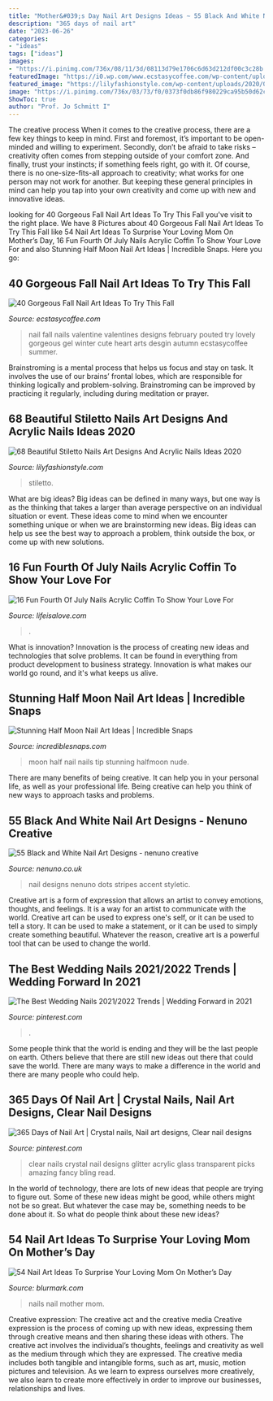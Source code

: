 ```yaml
---
title: "Mother&#039;s Day Nail Art Designs Ideas ~ 55 Black And White Nail Art Designs"
description: "365 days of nail art"
date: "2023-06-26"
categories:
- "ideas"
tags: ["ideas"]
images:
- "https://i.pinimg.com/736x/08/11/3d/08113d79e1706c6d63d212df00c3c28b.jpg"
featuredImage: "https://i0.wp.com/www.ecstasycoffee.com/wp-content/uploads/2016/09/Fall-Nail-Art-Idea.jpg"
featured_image: "https://lilyfashionstyle.com/wp-content/uploads/2020/04/36-8.jpg"
image: "https://i.pinimg.com/736x/03/73/f0/0373f0db86f980229ca95b50d62c7b3b--clear-nails-crystal-nails.jpg"
ShowToc: true
author: "Prof. Jo Schmitt I"
---
```



The creative process
When it comes to the creative process, there are a few key things to keep in mind. First and foremost, it’s important to be open-minded and willing to experiment. Secondly, don’t be afraid to take risks – creativity often comes from stepping outside of your comfort zone. And finally, trust your instincts; if something feels right, go with it.
Of course, there is no one-size-fits-all approach to creativity; what works for one person may not work for another. But keeping these general principles in mind can help you tap into your own creativity and come up with new and innovative ideas.

	

		
looking for 40 Gorgeous Fall Nail Art Ideas To Try This Fall you've visit to the right place. We have 8 Pictures about 40 Gorgeous Fall Nail Art Ideas To Try This Fall like 54 Nail Art Ideas To Surprise Your Loving Mom On Mother’s Day, 16 Fun Fourth Of July Nails Acrylic Coffin To Show Your Love For and also Stunning Half Moon Nail Art Ideas | Incredible Snaps. Here you go:
		
    
## 40 Gorgeous Fall Nail Art Ideas To Try This Fall

<img loading=lazy src="https://i0.wp.com/www.ecstasycoffee.com/wp-content/uploads/2016/09/Fall-Nail-Art-Idea.jpg" onerror="this.onerror=null;this.src='https://tse4.mm.bing.net/th?id=OIP.1A-vdxllfIjJuCMLymknwgHaNJ&amp;pid=15.1';" alt="40 Gorgeous Fall Nail Art Ideas To Try This Fall">

_Source: ecstasycoffee.com_

>nail fall nails valentine valentines designs february pouted try lovely gorgeous gel winter cute heart arts desgin autumn ecstasycoffee summer. 

	

Brainstroming is a mental process that helps us focus and stay on task. It involves the use of our brains’ frontal lobes, which are responsible for thinking logically and problem-solving. Brainstroming can be improved by practicing it regularly, including during meditation or prayer.

    
## 68 Beautiful Stiletto Nails Art Designs And Acrylic Nails Ideas 2020

<img loading=lazy src="https://lilyfashionstyle.com/wp-content/uploads/2020/04/36-8.jpg" onerror="this.onerror=null;this.src='https://tse4.mm.bing.net/th?id=OIP.OEeR-97rgErs-O_urD47KAHaJ_&amp;pid=15.1';" alt="68 Beautiful Stiletto Nails Art Designs And Acrylic Nails Ideas 2020">

_Source: lilyfashionstyle.com_

>stiletto. 

	

What are big ideas?
Big ideas can be defined in many ways, but one way is as the thinking that takes a larger than average perspective on an individual situation or event. These ideas come to mind when we encounter something unique or when we are brainstorming new ideas. Big ideas can help us see the best way to approach a problem, think outside the box, or come up with new solutions.

    
## 16 Fun Fourth Of July Nails Acrylic Coffin To Show Your Love For

<img loading=lazy src="https://lifeisalove.com/wp-content/uploads/2020/06/fourth-of-july-nails-acrylic-coffin-09.jpg" onerror="this.onerror=null;this.src='https://tse1.mm.bing.net/th?id=OIP.4v2YkKh-pf5uBbQULKA4OgHaJ4&amp;pid=15.1';" alt="16 Fun Fourth Of July Nails Acrylic Coffin To Show Your Love For">

_Source: lifeisalove.com_

>. 

	

What is innovation?
Innovation is the process of creating new ideas and technologies that solve problems. It can be found in everything from product development to business strategy. Innovation is what makes our world go round, and it's what keeps us alive.

    
## Stunning Half Moon Nail Art Ideas | Incredible Snaps

<img loading=lazy src="https://www.incrediblesnaps.com/wp-content/uploads/2016/07/Half-Moon-Nail-Art-39.jpg" onerror="this.onerror=null;this.src='https://tse1.mm.bing.net/th?id=OIP.cIYXSGzYPN7aozgI-Qf7cAHaIO&amp;pid=15.1';" alt="Stunning Half Moon Nail Art Ideas | Incredible Snaps">

_Source: incrediblesnaps.com_

>moon half nail nails tip stunning halfmoon nude. 

	

There are many benefits of being creative. It can help you in your personal life, as well as your professional life. Being creative can help you think of new ways to approach tasks and problems.

    
## 55 Black And White Nail Art Designs - Nenuno Creative

<img loading=lazy src="https://nenuno.co.uk/wp-content/uploads/2015/07/Black-and-White-Nail-Art-12.jpg" onerror="this.onerror=null;this.src='https://tse2.mm.bing.net/th?id=OIP.6AeUkMNyn9n5gaVIJzgbZQHaKK&amp;pid=15.1';" alt="55 Black and White Nail Art Designs - nenuno creative">

_Source: nenuno.co.uk_

>nail designs nenuno dots stripes accent styletic. 

	

Creative art is a form of expression that allows an artist to convey emotions, thoughts, and feelings. It is a way for an artist to communicate with the world. Creative art can be used to express one's self, or it can be used to tell a story. It can be used to make a statement, or it can be used to simply create something beautiful. Whatever the reason, creative art is a powerful tool that can be used to change the world.

    
## The Best Wedding Nails 2021/2022 Trends | Wedding Forward In 2021

<img loading=lazy src="https://i.pinimg.com/736x/08/11/3d/08113d79e1706c6d63d212df00c3c28b.jpg" onerror="this.onerror=null;this.src='https://tse4.mm.bing.net/th?id=OIP.gs9btIgaWg8j3y3m5-G_7wAAAA&amp;pid=15.1';" alt="The Best Wedding Nails 2021/2022 Trends | Wedding Forward in 2021">

_Source: pinterest.com_

>. 

	

Some people think that the world is ending and they will be the last people on earth. Others believe that there are still new ideas out there that could save the world. There are many ways to make a difference in the world and there are many people who could help.

    
## 365 Days Of Nail Art | Crystal Nails, Nail Art Designs, Clear Nail Designs

<img loading=lazy src="https://i.pinimg.com/736x/03/73/f0/0373f0db86f980229ca95b50d62c7b3b--clear-nails-crystal-nails.jpg" onerror="this.onerror=null;this.src='https://tse2.mm.bing.net/th?id=OIP.oPA_PgrFUMUA2ZLCMTHrPwHaJ3&amp;pid=15.1';" alt="365 Days of Nail Art | Crystal nails, Nail art designs, Clear nail designs">

_Source: pinterest.com_

>clear nails crystal nail designs glitter acrylic glass transparent picks amazing fancy bling read. 

	

In the world of technology, there are lots of new ideas that people are trying to figure out. Some of these new ideas might be good, while others might not be so great. But whatever the case may be, something needs to be done about it. So what do people think about these new ideas?

    
## 54 Nail Art Ideas To Surprise Your Loving Mom On Mother’s Day

<img loading=lazy src="https://www.blurmark.com/wp-content/uploads/2017/03/Red-Heart-Mothers-Day-Nails.jpg" onerror="this.onerror=null;this.src='https://tse4.mm.bing.net/th?id=OIP.0wf7Ct9HaZYxrg3PuDAE8QHaHa&amp;pid=15.1';" alt="54 Nail Art Ideas To Surprise Your Loving Mom On Mother’s Day">

_Source: blurmark.com_

>nails nail mother mom. 

	

Creative expression: The creative act and the creative media
Creative expression is the process of coming up with new ideas, expressing them through creative means and then sharing these ideas with others. The creative act involves the individual’s thoughts, feelings and creativity as well as the medium through which they are expressed. The creative media includes both tangible and intangible forms, such as art, music, motion pictures and television. As we learn to express ourselves more creatively, we also learn to create more effectively in order to improve our businesses, relationships and lives.

